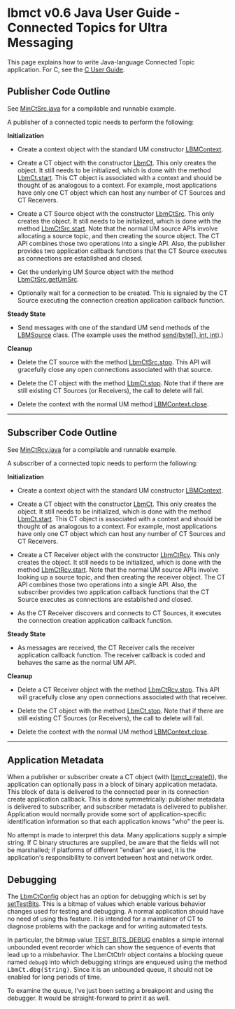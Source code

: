 # lbmct v0.6 Java User Guide - Connected Topics for Ultra Messaging

This page explains how to write Java-language Connected Topic application.
For C, see the [C User Guide](Userguide.md).

## Publisher Code Outline

See [MinCtSrc.java](../java/MinCtSrc.java) for a compilable and runnable example.

A publisher of a connected topic needs to perform the following:

**Initialization**

* Create a context object with the standard UM constructor
[LBMContext](https://ultramessaging.github.io/currdoc/doc/JavaAPI/classcom_1_1latencybusters_1_1lbm_1_1LBMContext.html#ad6173b302534ee9011ce56897a6952ac).

* Create a CT object with the constructor
[LbmCt](https://ultramessaging.github.io/lbmct/doc/java/classcom_1_1latencybusters_1_1lbmct_1_1LbmCt.html#a4f632556d3bc12700fff65cc260bf4f5).
This only creates the object.
It still needs to be initialized, which is done with the method
[LbmCt.start](https://ultramessaging.github.io/lbmct/doc/java/classcom_1_1latencybusters_1_1lbmct_1_1LbmCt.html#a7e3e89cbf93427d5d7595207a4424574).
This CT object is associated with a context and should be thought of as
analogous to a context.
For example, most applications have only one CT object which can host any
number of CT Sources and CT Receivers.

* Create a CT Source object with the constructor
[LbmCtSrc](https://ultramessaging.github.io/lbmct/doc/java/classcom_1_1latencybusters_1_1lbmct_1_1LbmCtSrc.html#aa1acb15c5da336056f614342a8b731e0).
This only creates the object.
It still needs to be initialized, which is done with the method
[LbmCtSrc.start](https://ultramessaging.github.io/lbmct/doc/java/classcom_1_1latencybusters_1_1lbmct_1_1LbmCtSrc.html#a7f81963b12b3122f03ee3e2675b362d0).
Note that the normal UM source APIs involve allocating a source topic,
and then creating the source object.
The CT API combines those two operations into a single API.
Also, the publisher provides two application callback functions
that the CT Source executes as connections are established and closed.

* Get the underlying UM Source object with the method
[LbmCtSrc.getUmSrc](https://ultramessaging.github.io/lbmct/doc/java/classcom_1_1latencybusters_1_1lbmct_1_1LbmCtSrc.html#a5338bd2f7377d9190c6b0e18c9117524).

* Optionally wait for a connection to be created.
This is signaled by the CT Source executing the connection creation application
callback function.

**Steady State**

* Send messages with one of the standard UM <tt>send</tt> methods of the
[LBMSource](https://ultramessaging.github.io/currdoc/doc/JavaAPI/classcom_1_1latencybusters_1_1lbm_1_1LBMSource.html)
class.
(The example uses the method
[send(byte[], int, int)](https://ultramessaging.github.io/currdoc/doc/JavaAPI/classcom_1_1latencybusters_1_1lbm_1_1LBMSource.html#ab2f7919b79f87d18beac4d26843afed7).)

**Cleanup**

* Delete the CT source with the method
[LbmCtSrc.stop](https://ultramessaging.github.io/lbmct/doc/java/classcom_1_1latencybusters_1_1lbmct_1_1LbmCtSrc.html#a8ad1eb28a391b343cffe72fcd011df0f).
This API will gracefully close any open connections associated with that
source.

* Delete the CT object with the method
[LbmCt.stop](https://ultramessaging.github.io/lbmct/doc/java/classcom_1_1latencybusters_1_1lbmct_1_1LbmCt.html#a33aca22355565f7c05e189248e23ee95).
Note that if there are still existing CT Sources (or Receivers),
the call to delete will fail.

* Delete the context with the normal UM method
[LBMContext.close](https://ultramessaging.github.io/currdoc/doc/JavaAPI/classcom_1_1latencybusters_1_1lbm_1_1LBMContext.html#ac65cc7421c5e241b478ab51fdd17b71b).

---

## Subscriber Code Outline

See [MinCtRcv.java](../java/MinCtRcv.java) for a compilable and runnable example.

A subscriber of a connected topic needs to perform the following:

**Initialization**

* Create a context object with the standard UM constructor
[LBMContext](https://ultramessaging.github.io/currdoc/doc/JavaAPI/classcom_1_1latencybusters_1_1lbm_1_1LBMContext.html#ad6173b302534ee9011ce56897a6952ac).

* Create a CT object with the constructor
[LbmCt](https://ultramessaging.github.io/lbmct/doc/java/classcom_1_1latencybusters_1_1lbmct_1_1LbmCt.html#a4f632556d3bc12700fff65cc260bf4f5).
This only creates the object.
It still needs to be initialized, which is done with the method
[LbmCt.start](https://ultramessaging.github.io/lbmct/doc/java/classcom_1_1latencybusters_1_1lbmct_1_1LbmCt.html#a7e3e89cbf93427d5d7595207a4424574).
This CT object is associated with a context and should be thought of as
analogous to a context.
For example, most applications have only one CT object which can host any
number of CT Sources and CT Receivers.

* Create a CT Receiver object with the constructor
[LbmCtRcv](file:///Users/sford/Documents/GitHub/lbmct/doc/java/classcom_1_1latencybusters_1_1lbmct_1_1LbmCtRcv.html#a53b8fa9db0ee57ab4e00d31dbb4f5c88).
This only creates the object.
It still needs to be initialized, which is done with the method
[LbmCtRcv.start](file:///Users/sford/Documents/GitHub/lbmct/doc/java/classcom_1_1latencybusters_1_1lbmct_1_1LbmCtRcv.html#a7a6a9246fc34dbaf21f6e5fba5eab548).
Note that the normal UM source APIs involve looking up a source topic,
and then creating the receiver object.
The CT API combines those two operations into a single API.
Also, the subscriber provides two application callback functions
that the CT Source executes as connections are established and closed.

* As the CT Receiver discovers and connects to CT Sources,
it executes the connection creation application callback function.

**Steady State**

* As messages are received, the CT Receiver calls the receiver
application callback function.
The receiver callback is coded and behaves the same as the normal UM API.

**Cleanup**

* Delete a CT Receiver object with the method
[LbmCtRcv.stop](file:///Users/sford/Documents/GitHub/lbmct/doc/java/classcom_1_1latencybusters_1_1lbmct_1_1LbmCtRcv.html#a164eb12ed3bf67bb1bc4442e07ed1195).
This API will gracefully close any open connections associated with that
receiver.

* Delete the CT object with the method
[LbmCt.stop](https://ultramessaging.github.io/lbmct/doc/java/classcom_1_1latencybusters_1_1lbmct_1_1LbmCt.html#a33aca22355565f7c05e189248e23ee95).
Note that if there are still existing CT Sources (or Receivers),
the call to delete will fail.

* Delete the context with the normal UM method
[LBMContext.close](https://ultramessaging.github.io/currdoc/doc/JavaAPI/classcom_1_1latencybusters_1_1lbm_1_1LBMContext.html#ac65cc7421c5e241b478ab51fdd17b71b).

---

## Application Metadata

When a publisher or subscriber create a CT object
(with [lbmct_create()](#lbmct_create)),
the application can optionally pass in a block of binary application metadata.
This block of data is delivered to the connected peer in its connection
create application callback.
This is done symmetrically: publisher metadata is delivered to subscriber,
and subscriber metadata is delivered to publisher.
Application would normally provide some sort of application-specific
identification information so that each application knows "who" the peer is.

No attempt is made to interpret this data.
Many applications supply a simple string.
If C binary structures are supplied, be aware that the fields will not be
marshalled; if platforms of different "endian" are used,
it is the application's responsibility to convert between host and network
order.

## Debugging

The [LbmCtConfig](https://ultramessaging.github.io/lbmct/javadoc/com/latencybusters/lbmct/LbmCtConfig.html)
object has an option for debugging which is set by
[setTestBits](https://ultramessaging.github.io/lbmct/javadoc/com/latencybusters/lbmct/LbmCtConfig.html#setTestBits-int-).
This is a bitmap of values which enable various behavior changes used for testing and debugging.
A normal application should have no need of using this feature.
It is intended for a maintainer of CT to diagnose problems with the package and for writing automated tests.

In particular, the bitmap value
[TEST_BITS_DEBUG](https://ultramessaging.github.io/lbmct/javadoc/com/latencybusters/lbmct/LbmCtConfig.html#TEST_BITS_DEBUG)
enables a simple internal unbounded event recorder which can show the sequence of events that lead up to
a misbehavior.
The LbmCtCtrlr object contains a blocking queue named `debugQ` into which debugging strings are enqueued
using the method <tt>LbmCt.dbg(String)</tt>.
Since it is an unbounded queue, it should not be enabled for long periods of time.

To examine the queue, I've just been setting a breakpoint and using the debugger.
It would be straight-forward to print it as well.
